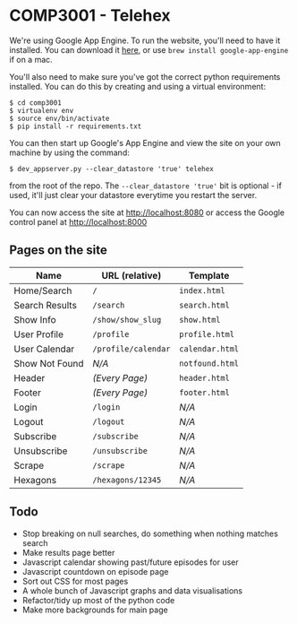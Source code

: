 # COMP3001 - Telehex

We're using Google App Engine. To run the website, you'll need to have it
installed. You can download it
[here](https://developers.google.com/appengine/downloads#Google_App_Engine_SDK_for_Python),
or use `brew install google-app-engine` if on a mac.

You'll also need to make sure you've got the correct python requirements
installed. You can do this by creating and using a virtual environment:

```
$ cd comp3001
$ virtualenv env
$ source env/bin/activate
$ pip install -r requirements.txt
```

You can then start up Google's App Engine and view the site on your own machine
by using the command:

```
$ dev_appserver.py --clear_datastore 'true' telehex
```

from the root of the repo. The `--clear_datastore 'true'` bit is optional - if
used, it'll just clear your datastore everytime you restart the server.

You can now access the site at [http://localhost:8080](http://localhost:8080) or access the Google control panel at [http://localhost:8000](http://localhost:8000)

## Pages on the site

| Name           | URL (relative)      | Template        |
|----------------|---------------------|-----------------|
| Home/Search    | `/`                 | `index.html`    |
| Search Results | `/search`           | `search.html`   |
| Show Info      | `/show/show_slug`   | `show.html`     |
| User Profile   | `/profile`          | `profile.html`  |
| User Calendar  | `/profile/calendar` | `calendar.html` |
| Show Not Found | *N/A*               | `notfound.html` |
| Header         | *(Every Page)*      | `header.html`   |
| Footer         | *(Every Page)*      | `footer.html`   |
| Login          | `/login`            | *N/A*           |
| Logout         | `/logout`           | *N/A*           |
| Subscribe      | `/subscribe`        | *N/A*           |
| Unsubscribe    | `/unsubscribe`      | *N/A*           |
| Scrape         | `/scrape`           | *N/A*           |
| Hexagons       | `/hexagons/12345`   | *N/A*           |

## Todo

* Stop breaking on null searches, do something when nothing matches search
* Make results page better
* Javascript calendar showing past/future episodes for user
* Javascript countdown on episode page
* Sort out CSS for most pages
* A whole bunch of Javascript graphs and data visualisations
* Refactor/tidy up most of the python code
* Make more backgrounds for main page
